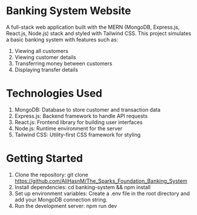 # Banking System Website
A full-stack web application built with the MERN (MongoDB, Express.js, React.js, Node.js) stack and styled with Tailwind CSS. This project simulates a basic banking system with features such as:

1. Viewing all customers
2. Viewing customer details
3. Transferring money between customers
4. Displaying transfer details
# Technologies Used
1. MongoDB: Database to store customer and transaction data
2. Express.js: Backend framework to handle API requests
3. React.js: Frontend library for building user interfaces
4. Node.js: Runtime environment for the server
5. Tailwind CSS: Utility-first CSS framework for styling
# Getting Started
1. Clone the repository: git clone https://github.com/AliHasnM/The_Sparks_Foundation_Banking_System
2. Install dependencies: cd banking-system && npm install
3. Set up environment variables: Create a .env file in the root directory and add your MongoDB connection string.
4. Run the development server: npm run dev
